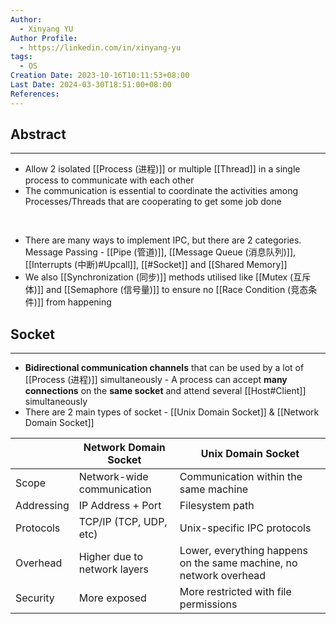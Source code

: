 ```yaml
---
Author:
  - Xinyang YU
Author Profile:
  - https://linkedin.com/in/xinyang-yu
tags:
  - OS
Creation Date: 2023-10-16T10:11:53+08:00
Last Date: 2024-03-30T18:51:00+08:00
References: 
---
```

## Abstract
---
- Allow 2 isolated [[Process (进程)]] or multiple [[Thread]] in a single process to communicate with each other 
- The communication is essential to coordinate the activities among Processes/Threads that are cooperating to get some job done
</br>

- There are many ways to implement IPC, but there are 2 categories. Message Passing - [[Pipe (管道)]], [[Message Queue (消息队列)]], [[Interrupts (中断)#Upcall]], [[#Socket]] and [[Shared Memory]]
- We also [[Synchronization (同步)]] methods utilised like [[Mutex (互斥体)]] and [[Semaphore (信号量)]] to ensure no [[Race Condition (竞态条件)]] from happening


## Socket
---
- **Bidirectional communication channels** that can be used by a lot of [[Process (进程)]] simultaneously - A process can accept **many connections** on the **same socket** and attend several [[Host#Client]] simultaneously
- There are 2 main types of socket - [[Unix Domain Socket]] & [[Network Domain Socket]]


|            | Network Domain Socket        | Unix Domain Socket                                                 |
| ---------- | ---------------------------- | ------------------------------------------------------------------ |
| Scope      | Network-wide communication   | Communication within the same machine                              |
| Addressing | IP Address + Port            | Filesystem path                                                    |
| Protocols  | TCP/IP (TCP, UDP, etc)       | Unix-specific IPC protocols                                        |
| Overhead   | Higher due to network layers | Lower, everything happens on the same machine, no network overhead |
| Security   | More exposed                 | More restricted with file permissions                              |
